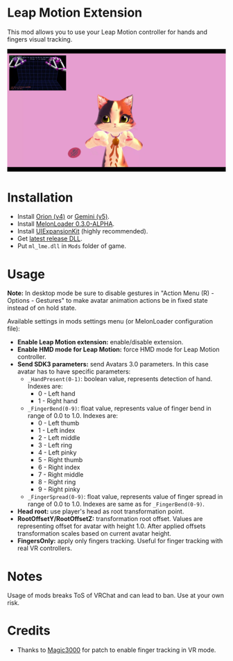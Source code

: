 # Leap Motion Extension
This mod allows you to use your Leap Motion controller for hands and fingers visual tracking.

[![](.github/img_01.png)](https://youtu.be/ALDBcI9yCyM)

# Installation
* Install [Orion (v4)](https://developer.leapmotion.com/sdk-leap-motion-controller) or [Gemini (v5)](https://developer.leapmotion.com/gemini-v5-preview).
* Install [MelonLoader 0.3.0-ALPHA](https://github.com/LavaGang/MelonLoader).
* Install [UIExpansionKit](https://github.com/knah/VRCMods) (highly recommended).
* Get [latest release DLL](../../releases/latest).
* Put `ml_lme.dll` in `Mods` folder of game.

# Usage
**Note:** In desktop mode be sure to disable gestures in "Action Menu (R) - Options - Gestures" to make avatar animation actions be in fixed state instead of on hold state.

Available settings in mods settings menu (or MelonLoader configuration file):
* **Enable Leap Motion extension:** enable/disable extension.
* **Enable HMD mode for Leap Motion:** force HMD mode for Leap Motion controller.
* **Send SDK3 parameters:** send Avatars 3.0 parameters. In this case avatar has to have specific parameters:
  * `_HandPresent(0-1)`: boolean value, represents detection of hand. Indexes are:
    * 0 - Left hand
    * 1 - Right hand
  * `_FingerBend(0-9)`: float value, represents value of finger bend in range of 0.0 to 1.0. Indexes are:
    * 0 - Left thumb
    * 1 - Left index
    * 2 - Left middle
    * 3 - Left ring
    * 4 - Left pinky
    * 5 - Right thumb
    * 6 - Right index
    * 7 - Right middle
    * 8 - Right ring
    * 9 - Right pinky
  * `_FingerSpread(0-9)`: float value, represents value of finger spread in range of 0.0 to 1.0. Indexes are same as for `_FingerBend(0-9)`.
* **Head root:** use player's head as root transformation point.
* **RootOffsetY/RootOffsetZ:** transformation root offset. Values are representing offset for avatar with height 1.0. After applied offsets transformation scales based on current avatar height.
* **FingersOnly:** apply only fingers tracking. Useful for finger tracking with real VR controllers.

# Notes
Usage of mods breaks ToS of VRChat and can lead to ban. Use at your own risk.

# Credits
* Thanks to [Magic3000](https://github.com/Magic3000) for patch to enable finger tracking in VR mode.

